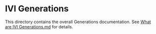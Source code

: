 # IVI Generations

This directory contains the overall Generations documentation.  See [What are IVI Generations.md](./What%20are%20IVI%20Generations.md) for details.